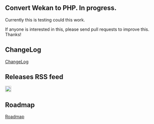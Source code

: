 ## Convert Wekan to PHP. In progress.

Currently this is testing could this work.

If anyone is interested in this, please send pull requests to improve this. Thanks!

## ChangeLog

[ChangeLog](https://github.com/wekan/php/blob/master/CHANGELOG.md)

## Releases RSS feed

<a class="button" href="https://github.com/wekan/php/releases.atom"><img src="https://wekan.github.io/feed-icon.svg" width="20px" height="20px" alt="RSS Feed for Wekan-php ChangeLog"></a>

## Roadmap

[Roadmap](https://github.com/wekan/php/projects/1)

